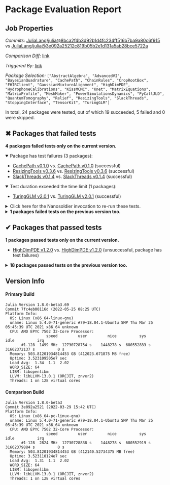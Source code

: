 # Package Evaluation Report

## Job Properties

*Commits:* [JuliaLang/julia@8bca2f4b3d92b1d4fc234ff516b7ba9a80c6f915](https://github.com/JuliaLang/julia/commit/8bca2f4b3d92b1d4fc234ff516b7ba9a80c6f915) vs [JuliaLang/julia@3e092a25212c819b05b2e1d131a5ab28bce5722a](https://github.com/JuliaLang/julia/commit/3e092a25212c819b05b2e1d131a5ab28bce5722a)

*Comparison Diff:* [link](https://github.com/JuliaLang/julia/compare/3e092a25212c819b05b2e1d131a5ab28bce5722a..8bca2f4b3d92b1d4fc234ff516b7ba9a80c6f915)

*Triggered By:* [link](https://github.com/JuliaLang/julia/pull/44789#issuecomment-1138209897)

*Package Selection:* `["AbstractAlgebra", "AdvancedVI", "BayesianQuadrature", "CachePath", "ChainRules", "CropRootBox", "FHIRClient", "GaussianMixtureAlignment", "HighDimPDE", "HydrophoneCalibrations", "KissMCMC", "Knet", "MatrixEquations", "MatrixProfile", "MeshMaker", "PowerSimulationsDynamics", "PyCallJLD", "QuantumTomography", "Relief", "ResizingTools", "SlackThreads", "StoppingInterface", "TensorKit", "TuringGLM"]`

In total, 24 packages were tested, out of which 19 succeeded, 5 failed and 0 were skipped.


## ✖ Packages that failed tests

**4 packages failed tests only on the current version.**

<details open><summary>Package has test failures (3 packages):</summary>
<p>


- [CachePath v0.1.0](https://s3.amazonaws.com/julialang-reports/nanosoldier/pkgeval/by_hash/8bca2f4_vs_3e092a2/CachePath.primary.log) vs. [CachePath v0.1.0](https://s3.amazonaws.com/julialang-reports/nanosoldier/pkgeval/by_hash/8bca2f4_vs_3e092a2/CachePath.against.log) (successful)
- [ResizingTools v0.3.6](https://s3.amazonaws.com/julialang-reports/nanosoldier/pkgeval/by_hash/8bca2f4_vs_3e092a2/ResizingTools.primary.log) vs. [ResizingTools v0.3.6](https://s3.amazonaws.com/julialang-reports/nanosoldier/pkgeval/by_hash/8bca2f4_vs_3e092a2/ResizingTools.against.log) (successful)
- [SlackThreads v0.1.4](https://s3.amazonaws.com/julialang-reports/nanosoldier/pkgeval/by_hash/8bca2f4_vs_3e092a2/SlackThreads.primary.log) vs. [SlackThreads v0.1.4](https://s3.amazonaws.com/julialang-reports/nanosoldier/pkgeval/by_hash/8bca2f4_vs_3e092a2/SlackThreads.against.log) (successful)

</p>
</details>

<details open><summary>Test duration exceeded the time limit (1 packages):</summary>
<p>


- [TuringGLM v2.0.1](https://s3.amazonaws.com/julialang-reports/nanosoldier/pkgeval/by_hash/8bca2f4_vs_3e092a2/TuringGLM.primary.log) vs. [TuringGLM v2.0.1](https://s3.amazonaws.com/julialang-reports/nanosoldier/pkgeval/by_hash/8bca2f4_vs_3e092a2/TuringGLM.against.log) (successful)

</p>
</details>

<details><summary>Click here for the Nanosoldier invocation to re-run these tests.</summary>
<p>

```
@nanosoldier `runtests(["CachePath", "ResizingTools", "SlackThreads", "TuringGLM"], vs = ":release-1.8")`
```

</p>
</details>


<details><summary><strong>1 packages failed tests on the previous version too.</strong></summary>
<p>

<details open><summary>Package has test failures (1 packages):</summary>
<p>


- [FHIRClient v1.0.3](https://s3.amazonaws.com/julialang-reports/nanosoldier/pkgeval/by_hash/8bca2f4_vs_3e092a2/FHIRClient.primary.log)

</p>
</details>

</p>
</details>


## ✔ Packages that passed tests

**1 packages passed tests only on the current version.**

- [HighDimPDE v1.2.0](https://s3.amazonaws.com/julialang-reports/nanosoldier/pkgeval/by_hash/8bca2f4_vs_3e092a2/HighDimPDE.primary.log) vs. [HighDimPDE v1.2.0](https://s3.amazonaws.com/julialang-reports/nanosoldier/pkgeval/by_hash/8bca2f4_vs_3e092a2/HighDimPDE.against.log) (unsuccessful, package has test failures)

<details><summary><strong>18 packages passed tests on the previous version too.</strong></summary>
<p>

- [AbstractAlgebra v0.26.0](https://s3.amazonaws.com/julialang-reports/nanosoldier/pkgeval/by_hash/8bca2f4_vs_3e092a2/AbstractAlgebra.primary.log)
- [AdvancedVI v0.1.5](https://s3.amazonaws.com/julialang-reports/nanosoldier/pkgeval/by_hash/8bca2f4_vs_3e092a2/AdvancedVI.primary.log)
- [BayesianQuadrature v0.2.2](https://s3.amazonaws.com/julialang-reports/nanosoldier/pkgeval/by_hash/8bca2f4_vs_3e092a2/BayesianQuadrature.primary.log)
- [ChainRules v1.35.0](https://s3.amazonaws.com/julialang-reports/nanosoldier/pkgeval/by_hash/8bca2f4_vs_3e092a2/ChainRules.primary.log)
- [CropRootBox v0.1.6](https://s3.amazonaws.com/julialang-reports/nanosoldier/pkgeval/by_hash/8bca2f4_vs_3e092a2/CropRootBox.primary.log)
- [GaussianMixtureAlignment v0.1.4](https://s3.amazonaws.com/julialang-reports/nanosoldier/pkgeval/by_hash/8bca2f4_vs_3e092a2/GaussianMixtureAlignment.primary.log)
- [HydrophoneCalibrations v0.2.7](https://s3.amazonaws.com/julialang-reports/nanosoldier/pkgeval/by_hash/8bca2f4_vs_3e092a2/HydrophoneCalibrations.primary.log)
- [KissMCMC v0.2.1](https://s3.amazonaws.com/julialang-reports/nanosoldier/pkgeval/by_hash/8bca2f4_vs_3e092a2/KissMCMC.primary.log)
- [Knet v1.4.10](https://s3.amazonaws.com/julialang-reports/nanosoldier/pkgeval/by_hash/8bca2f4_vs_3e092a2/Knet.primary.log)
- [MatrixEquations v2.2.1](https://s3.amazonaws.com/julialang-reports/nanosoldier/pkgeval/by_hash/8bca2f4_vs_3e092a2/MatrixEquations.primary.log)
- [MatrixProfile v1.0.3](https://s3.amazonaws.com/julialang-reports/nanosoldier/pkgeval/by_hash/8bca2f4_vs_3e092a2/MatrixProfile.primary.log)
- [MeshMaker v0.3.1](https://s3.amazonaws.com/julialang-reports/nanosoldier/pkgeval/by_hash/8bca2f4_vs_3e092a2/MeshMaker.primary.log)
- [PowerSimulationsDynamics v0.10.2](https://s3.amazonaws.com/julialang-reports/nanosoldier/pkgeval/by_hash/8bca2f4_vs_3e092a2/PowerSimulationsDynamics.primary.log)
- [PyCallJLD v0.2.1](https://s3.amazonaws.com/julialang-reports/nanosoldier/pkgeval/by_hash/8bca2f4_vs_3e092a2/PyCallJLD.primary.log)
- [QuantumTomography v0.1.3](https://s3.amazonaws.com/julialang-reports/nanosoldier/pkgeval/by_hash/8bca2f4_vs_3e092a2/QuantumTomography.primary.log)
- [Relief v0.2.0](https://s3.amazonaws.com/julialang-reports/nanosoldier/pkgeval/by_hash/8bca2f4_vs_3e092a2/Relief.primary.log)
- [StoppingInterface v0.1.4](https://s3.amazonaws.com/julialang-reports/nanosoldier/pkgeval/by_hash/8bca2f4_vs_3e092a2/StoppingInterface.primary.log)
- [TensorKit v0.10.0](https://s3.amazonaws.com/julialang-reports/nanosoldier/pkgeval/by_hash/8bca2f4_vs_3e092a2/TensorKit.primary.log)

</p>
</details>


## Version Info

#### Primary Build

```
Julia Version 1.8.0-beta3.69
Commit 7fc4eb00116d (2022-05-25 08:25 UTC)
Platform Info:
  OS: Linux (x86_64-linux-gnu)
  uname: Linux 5.4.0-71-generic #79~18.04.1-Ubuntu SMP Thu Mar 25 05:45:39 UTC 2021 x86_64 unknown
  CPU: AMD EPYC 7502 32-Core Processor: 
                  speed         user         nice          sys         idle          irq
       #1-128  1499 MHz  12730728754 s    1448278 s  680552833 s  31662372137 s          0 s
  Memory: 503.81201934814453 GB (412023.671875 MB free)
  Uptime: 3.523109505e7 sec
  Load Avg:  1.34  1.1  2.02
  WORD_SIZE: 64
  LIBM: libopenlibm
  LLVM: libLLVM-13.0.1 (ORCJIT, znver2)
  Threads: 1 on 128 virtual cores

```

#### Comparison Build

```
Julia Version 1.8.0-beta3
Commit 3e092a2521 (2022-03-29 15:42 UTC)
Platform Info:
  OS: Linux (x86_64-pc-linux-gnu)
  uname: Linux 5.4.0-71-generic #79~18.04.1-Ubuntu SMP Thu Mar 25 05:45:39 UTC 2021 x86_64 unknown
  CPU: AMD EPYC 7502 32-Core Processor: 
                  speed         user         nice          sys         idle          irq
       #1-128  2824 MHz  12730728838 s    1448278 s  680552919 s  31662379884 s          0 s
  Memory: 503.81201934814453 GB (412140.52734375 MB free)
  Uptime: 3.523110124e7 sec
  Load Avg:  1.31  1.1  2.02
  WORD_SIZE: 64
  LIBM: libopenlibm
  LLVM: libLLVM-13.0.1 (ORCJIT, znver2)
  Threads: 1 on 128 virtual cores

```
<!-- Generated on 2022-05-26T09:00:45.287 -->
